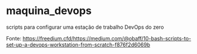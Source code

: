 # maquina_devops
scripts para configurar uma estação de trabalho DevOps do zero

Fonte: https://freedium.cfd/https://medium.com/@obaff/10-bash-scripts-to-set-up-a-devops-workstation-from-scratch-f876f2d6069b
